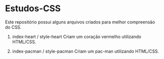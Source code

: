 # Estudos-CSS

Este repositório possui alguns arquivos criados para melhor compreensão do CSS. 

1. index-heart / style-heart 
Criam um coração vermelho utilizando HTML/CSS.

2. index-pacman / style-pacman
Criam um pac-man utilizando HTML/CSS.
